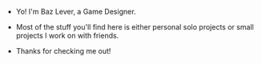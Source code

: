 - Yo! I'm Baz Lever, a Game Designer. 
- Most of the stuff you'll find here is either personal solo projects or small projects I work on with friends.

- Thanks for checking me out!
